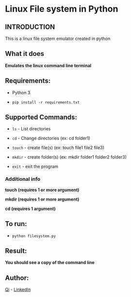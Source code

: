 # Linux File system in Python

## INTRODUCTION
This is a linux file system emulator created in python


## What it does

**Emulates the linux command line terminal**


## Requirements:

* Python 3

* `pip install -r requirements.txt`

## Supported Commands:

* `ls` - List directories

* `cd` - Change directories (ex: cd folder1)

* `touch` - create file(s) (ex: touch file1 file2 file3)

* `mkdir` - create folder(s) (ex: mkdir folder1 folder2 folder3)

* `exit` - exit the program

### Additional info

**touch (requires 1 or more argument)**

**mkdir (requires 1 or more argument)**

**cd (requires 1 argument)**

## To run:

* ```python filesystem.py```

## Result:

**You should see a copy of the command line**




## Author:

[Qi](https://github.com/swordwielder/discordStockBot/graphs/contributors) - [LinkedIn](https://www.linkedin.com/in/qifchen/)
